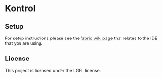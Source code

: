 # Kontrol

## Setup

For setup instructions please see the [fabric wiki page](https://fabricmc.net/wiki/tutorial:setup) that relates to the IDE that you are using.

## License

This project is licensed under the LGPL license.
